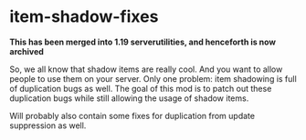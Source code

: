 # item-shadow-fixes

**This has been merged into 1.19 serverutilities, and henceforth is now archived**

So, we all know that shadow items are really cool. And you want to allow people to use them on your server. Only one problem: item shadowing is full of duplication bugs as well. The goal of this mod is to patch out these duplication bugs while still allowing the usage of shadow items.

Will probably also contain some fixes for duplication from update suppression as well.
